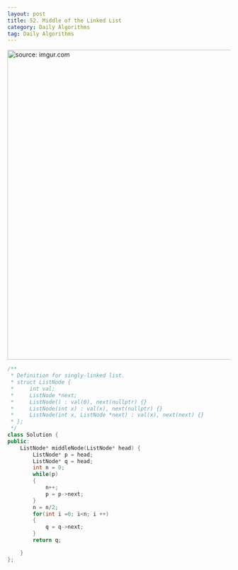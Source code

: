 ```yaml
---
layout: post
title: 52. Middle of the Linked List
category: Daily Algorithms
tag: Daily Algorithms
---
```


<a href="https://postimg.cc/QKKXXC2J"><img src="https://i.postimg.cc/sxw14ZKq/Capture.jpg" width="700px" title="source: imgur.com" /><a>

```c++
/**
 * Definition for singly-linked list.
 * struct ListNode {
 *     int val;
 *     ListNode *next;
 *     ListNode() : val(0), next(nullptr) {}
 *     ListNode(int x) : val(x), next(nullptr) {}
 *     ListNode(int x, ListNode *next) : val(x), next(next) {}
 * };
 */
class Solution {
public:
    ListNode* middleNode(ListNode* head) {
        ListNode* p = head;
        ListNode* q = head;
        int n = 0;
        while(p)
        {
            n++;
            p = p->next;
        }
        n = n/2;
        for(int i =0; i<n; i ++)
        {
            q = q->next;
        }
        return q;

    }
};
```
